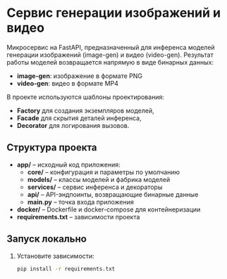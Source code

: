 # Сервис генерации изображений и видео

Микросервис на FastAPI, предназначенный для инференса моделей генерации изображений (image-gen) и видео (video-gen). Результат работы моделей возвращается напрямую в виде бинарных данных:
- **image-gen**: изображение в формате PNG
- **video-gen**: видео в формате MP4

В проекте используются шаблоны проектирования:
- **Factory** для создания экземпляров моделей,
- **Facade** для скрытия деталей инференса,
- **Decorator** для логирования вызовов.

## Структура проекта

- **app/** – исходный код приложения:
  - **core/** – конфигурация и параметры по умолчанию
  - **models/** – классы моделей и фабрика моделей
  - **services/** – сервис инференса и декораторы
  - **api/** – API-эндпоинты, возвращающие бинарные данные
  - **main.py** – точка входа приложения
- **docker/** – Dockerfile и docker-compose для контейнеризации
- **requirements.txt** – зависимости проекта

## Запуск локально

1. Установите зависимости:
   ```bash
   pip install -r requirements.txt
